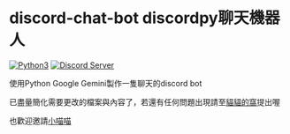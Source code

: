 # discord-chat-bot discordpy聊天機器人
[![Python3](https://img.shields.io/badge/python-3.11-blue.svg)](https://github.com/catchen541/Token-Generater)
[![Discord Server](https://img.shields.io/badge/Support-Discord%20Server-blue.svg)](https://discord.gg/2hMVBxuBrQ)

使用Python Google Gemini製作一隻聊天的discord bot

已盡量簡化需要更改的檔案與內容了，若還有任何問題出現請至[貓貓的窩](https://discord.gg/2hMVBxuBrQ)提出喔

也歡迎邀請[小喵喵](https://discord.com/oauth2/authorize?client_id=1144161789832069141)

